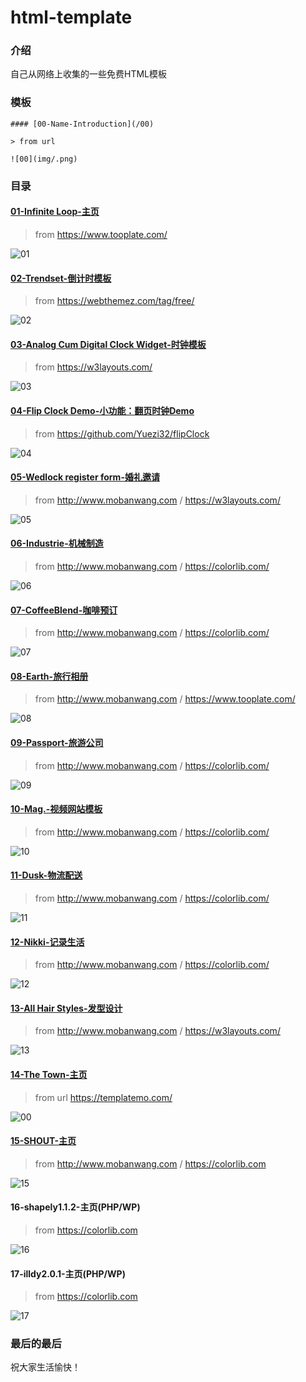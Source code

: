 # html-template

### 介绍
自己从网络上收集的一些免费HTML模板

### 模板

```
#### [00-Name-Introduction](/00)

> from url

![00](img/.png)
```

### 目录

#### [01-Infinite Loop-主页](/01)

> from https://www.tooplate.com/

![01](img/01.png)

#### [02-Trendset-倒计时模板](/02)

> from https://webthemez.com/tag/free/

![02](img/02.png)

#### [03-Analog Cum Digital Clock Widget-时钟模板](/03)

> from https://w3layouts.com/

![03](img/03.png)

#### [04-Flip Clock Demo-小功能：翻页时钟Demo](/04)

> from https://github.com/Yuezi32/flipClock

![04](img/04.png)

#### [05-Wedlock register form-婚礼邀请](/05)

> from http://www.mobanwang.com / https://w3layouts.com/

![05](img/05.png)

#### [06-Industrie-机械制造](/06)

> from http://www.mobanwang.com / https://colorlib.com/

![06](img/06.png)

#### [07-CoffeeBlend-咖啡预订](/07)

> from http://www.mobanwang.com / https://colorlib.com/

![07](img/07.png)

#### [08-Earth-旅行相册](/08)

> from http://www.mobanwang.com / https://www.tooplate.com/

![08](img/08.png)

#### [09-Passport-旅游公司](/09)

> from http://www.mobanwang.com / https://colorlib.com/

![09](img/09.png)

#### [10-Mag.-视频网站模板](/10)

> from http://www.mobanwang.com / https://colorlib.com/

![10](img/10.png)

#### [11-Dusk-物流配送](/11)

> from http://www.mobanwang.com / https://colorlib.com/

![11](img/11.png)

#### [12-Nikki-记录生活](/12)

> from http://www.mobanwang.com / https://colorlib.com/

![12](img/12.png)

#### [13-All Hair Styles-发型设计](/13)

> from http://www.mobanwang.com / https://w3layouts.com/

![13](img/13.png)

#### [14-The Town-主页](/14)

> from url https://templatemo.com/

![00](img/14.png)

#### [15-SHOUT-主页](/15)

> from http://www.mobanwang.com / https://colorlib.com

![15](img/15.png)

#### 16-shapely1.1.2-主页(PHP/WP)

>from https://colorlib.com

![16](img/16.png)

#### 17-illdy2.0.1-主页(PHP/WP)

>from https://colorlib.com

![17](img/17.png)

### 最后的最后

祝大家生活愉快！